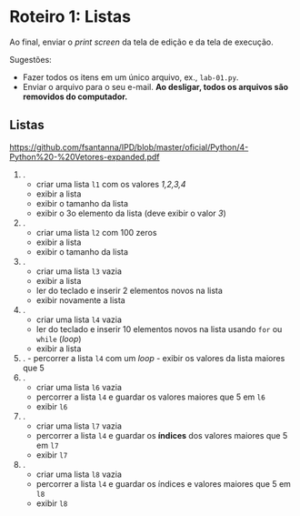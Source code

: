 <meta http-equiv="Content-Type" content="text/html; charset=UTF-8"/></p>        

Roteiro 1: Listas
=================

Ao final, enviar o *print screen* da tela de edição e da tela de execução.

Sugestões:

- Fazer todos os itens em um único arquivo, ex., `lab-01.py`.
- Enviar o arquivo para o seu e-mail.
  **Ao desligar, todos os arquivos são removidos do computador.**

Listas
------

<https://github.com/fsantanna/IPD/blob/master/oficial/Python/4-Python%20-%20Vetores-expanded.pdf>

1. .
    - criar uma lista `l1` com os valores *1,2,3,4*
    - exibir a lista
    - exibir o tamanho da lista
    - exibir o 3o elemento da lista (deve exibir o valor *3*)
2. .
    - criar uma lista `l2` com 100 zeros
    - exibir a lista
    - exibir o tamanho da lista
3. .
    - criar uma lista `l3` vazia
    - exibir a lista
    - ler do teclado e inserir 2 elementos novos na lista
    - exibir novamente a lista
4. .
    - criar uma lista `l4` vazia
    - ler do teclado e inserir 10 elementos novos na lista usando
      `for` ou `while` (*loop*)
    - exibir a lista
5.   .
    - percorrer a lista `l4` com um *loop*
    - exibir os valores da lista maiores que 5
6. .
    - criar uma lista `l6` vazia
    - percorrer a lista `l4` e guardar os valores maiores que 5 em `l6`
    - exibir `l6`
7. .
    - criar uma lista `l7` vazia
    - percorrer a lista `l4` e guardar os **índices** dos valores maiores que 5
      em `l7`
    - exibir `l7`
8. .
    - criar uma lista `l8` vazia
    - percorrer a lista `l4` e guardar os índices e valores maiores que 5 em `l8`
    - exibir `l8`
